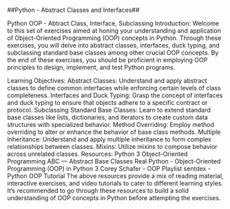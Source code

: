 ##Python - Abstract Classes and Interfaces##

Python OOP - Abtract Class, Interface, Subclassing
Introduction:
Welcome to this set of exercises aimed at honing your understanding and application of Object-Oriented Programming (OOP) concepts in Python. Through these exercises, you will delve into abstract classes, interfaces, duck typing, and subclassing standard base classes among other crucial OOP concepts. By the end of these exercises, you should be proficient in employing OOP principles to design, implement, and test Python programs.

Learning Objectives:
Abstract Classes: Understand and apply abstract classes to define common interfaces while enforcing certain levels of class completeness.
Interfaces and Duck Typing: Grasp the concept of interfaces and duck typing to ensure that objects adhere to a specific contract or protocol.
Subclassing Standard Base Classes: Learn to extend standard base classes like lists, dictionaries, and iterators to create custom data structures with specialized behavior.
Method Overriding: Employ method overriding to alter or enhance the behavior of base class methods.
Multiple Inheritance: Understand and apply multiple inheritance to form complex relationships between classes.
Mixins: Utilize mixins to compose behavior across unrelated classes.
Resources:
Python 3 Object-Oriented Programming
ABC — Abstract Base Classes
Real Python - Object-Oriented Programming (OOP) in Python 3
Corey Schafer - OOP Playlist
sentdex - Python OOP Tutorial
The above resources provide a mix of reading material, interactive exercises, and video tutorials to cater to different learning styles. It’s recommended to go through these resources to build a solid understanding of OOP concepts in Python before attempting the exercises.
